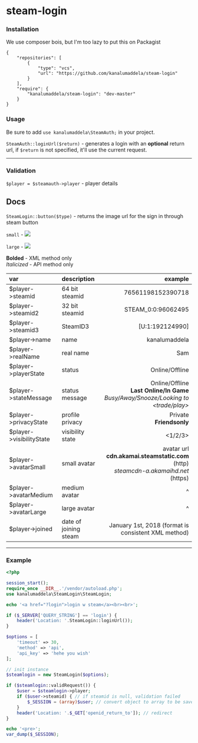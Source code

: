 # steam-login

### Installation
We use composer bois, but I'm too lazy to put this on Packagist
```
{
    "repositories": [
        {
            "type": "vcs",
            "url": "https://github.com/kanalumaddela/steam-login"
        }
    ],
    "require": {
        "kanalumaddela/steam-login": "dev-master"
    }
}
```

### Usage
Be sure to add `use kanalumaddela\SteamAuth;` in your project.

`SteamAuth::loginUrl($return)` - generates a login with an **optional** return url, if `$return` is not specified, it'll use the current request.

---

### Validation

`$player = $steamauth->player` - player details

## Docs

`SteamLogin::button($type)` - returns the image url for the sign in through steam button  

`small` - ![](https://steamcommunity-a.akamaihd.net/public/images/signinthroughsteam/sits_01.png)
 
`large` - ![](https://steamcommunity-a.akamaihd.net/public/images/signinthroughsteam/sits_02.png)

**Bolded** - XML method only  
*Italicized* - API method only

| var                      | description           | example |
| :---                     | :---                  | ---: |
| $player->steamid         | 64 bit steamid        | 76561198152390718 |
| $player->steamid2        | 32 bit steamid        | STEAM_0:0:96062495 |
| $player->steamid3        | SteamID3              | [U:1:192124990] |
| $player->name            | name                  | kanalumaddela |
| $player->realName        | real name             | Sam |
| $player->playerState     | status                | Online/Offline |
| $player->stateMessage    | status message        | Online/Offline <br> **Last Online/In Game <game>** <br> *Busy/Away/Snooze/Looking to <trade/play>* |
| $player->privacyState    | profile privacy       | Private <br> **Friendsonly** |
| $player->visibilityState | visibility state      | <1/2/3> |
| $player->avatarSmall     | small avatar          | avatar url <br> **cdn.akamai.steamstatic.com** (http) <br> *steamcdn-a.akamaihd.net* (https) |
| $player->avatarMedium    | medium avatar         | ^ |
| $player->avatarLarge     | large avatar          | ^ |
| $player->joined          | date of joining steam | January 1st, 2018 (format is consistent XML method) |
---

### Example
```php
<?php

session_start();
require_once __DIR__.'/vendor/autoload.php';
use kanalumaddela\SteamLogin\SteamLogin;

echo '<a href="?login">login w steam</a><br><br>';

if ($_SERVER['QUERY_STRING'] == 'login') {
	header('Location: '.SteamLogin::loginUrl());
}

$options = [
	'timeout' => 30,
	'method' => 'api',
	'api_key' => 'hehe you wish'
];

// init instance
$steamlogin = new SteamLogin($options);

if ($steamlogin::validRequest()) {
	$user = $steamlogin->player;
	if ($user->steamid) { // if steamid is null, validation failed
		$_SESSION = (array)$user; // convert object to array to be saved into session
	}
	header('Location: '.$_GET['openid_return_to']); // redirect
}

echo '<pre>';
var_dump($_SESSION);
```

